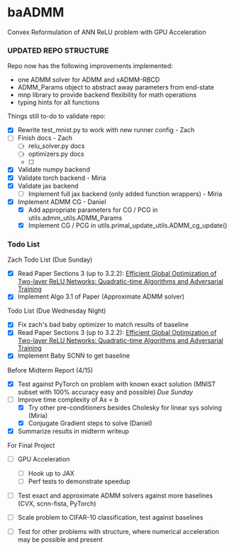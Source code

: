 # baADMM
Convex Reformulation of ANN ReLU problem with GPU Acceleration 

### UPDATED REPO STRUCTURE 

Repo now has the following improvements implemented: 
- one ADMM solver for ADMM and xADMM-RBCD
- ADMM_Params object to abstract away parameters from end-state
- mnp library to provide backend flexibility for math operations
- typing hints for all functions


Things still to-do to validate repo: 
- [x] Rewrite test_mnist.py to work with new runner config - Zach
- [ ] Finish docs - Zach
     - [ ] relu_solver.py docs
     - [ ] optimizers.py docs
     - [ ] 
- [x] Validate numpy backend
- [x] Validate torch backend - Miria
- [x] Validate jax backend
    - [ ] Implement full jax backend (only added function wrappers) - Miria
- [x] Implement ADMM CG - Daniel 
    - [x] Add appropriate parameters for CG / PCG in utils.admm_utils.ADMM_Params
    - [x] Implement CG / PCG in utils.primal_update_utils.ADMM_cg_update()

### Todo List

Zach Todo List (Due Sunday)
- [x] Read Paper Sections 3 (up to 3.2.2): [Efficient Global Optimization of Two-layer ReLU Networks: Quadratic-time
Algorithms and Adversarial Training](https://arxiv.org/pdf/2201.01965.pdf)
- [x] Implement Algo 3.1 of Paper (Approximate ADMM solver)

Todo List (Due Wednesday Night)
- [x] Fix zach's bad baby optimizer to match results of baseline
- [x] Read Paper Sections 3 (up to 3.2.2): [Efficient Global Optimization of Two-layer ReLU Networks: Quadratic-time
Algorithms and Adversarial Training](https://arxiv.org/pdf/2201.01965.pdf)
- [x] Implement Baby SCNN to get baseline

Before Midterm Report (4/15)
- [x] Test against PyTorch on problem with known exact solution (MNIST subset with 100% accuracy easy and possible) *Due Sunday*
- [ ] Improve time complexity of Ax = b
    - [x] Try other pre-conditioners besides Cholesky for linear sys solving (Miria)
    - [x] Conjugate Gradient steps to solve (Daniel) 
- [x] Summarize results in midterm writeup 

For Final Project 
- [ ] GPU Acceleration
    - [ ] Hook up to JAX
    - [ ] Perf tests to demonstrate speedup 
- [ ] Test exact and approximate ADMM solvers against more baselines (CVX, scnn-fista, PyTorch)
- [ ] Scale problem to CIFAR-10 classification, test against baselines
- [ ] Test for other problems with structure, where numerical acceleration may be possible and present 


